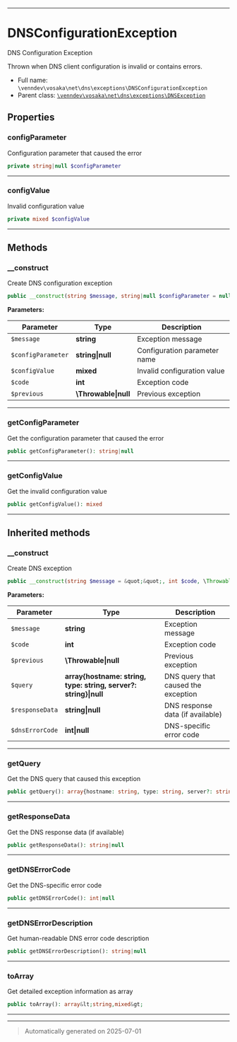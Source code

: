 ***

# DNSConfigurationException

DNS Configuration Exception

Thrown when DNS client configuration is invalid or contains errors.

* Full name: `\venndev\vosaka\net\dns\exceptions\DNSConfigurationException`
* Parent class: [`\venndev\vosaka\net\dns\exceptions\DNSException`](./DNSException.md)



## Properties


### configParameter

Configuration parameter that caused the error

```php
private string|null $configParameter
```






***

### configValue

Invalid configuration value

```php
private mixed $configValue
```






***

## Methods


### __construct

Create DNS configuration exception

```php
public __construct(string $message, string|null $configParameter = null, mixed $configValue = null, int $code, \Throwable|null $previous = null): mixed
```








**Parameters:**

| Parameter | Type | Description |
|-----------|------|-------------|
| `$message` | **string** | Exception message |
| `$configParameter` | **string&#124;null** | Configuration parameter name |
| `$configValue` | **mixed** | Invalid configuration value |
| `$code` | **int** | Exception code |
| `$previous` | **\Throwable&#124;null** | Previous exception |





***

### getConfigParameter

Get the configuration parameter that caused the error

```php
public getConfigParameter(): string|null
```












***

### getConfigValue

Get the invalid configuration value

```php
public getConfigValue(): mixed
```












***


## Inherited methods


### __construct

Create DNS exception

```php
public __construct(string $message = &quot;&quot;, int $code, \Throwable|null $previous = null, array{hostname: string, type: string, server?: string}|null $query = null, string|null $responseData = null, int|null $dnsErrorCode = null): mixed
```








**Parameters:**

| Parameter | Type | Description |
|-----------|------|-------------|
| `$message` | **string** | Exception message |
| `$code` | **int** | Exception code |
| `$previous` | **\Throwable&#124;null** | Previous exception |
| `$query` | **array{hostname: string, type: string, server?: string}&#124;null** | DNS query that caused the exception |
| `$responseData` | **string&#124;null** | DNS response data (if available) |
| `$dnsErrorCode` | **int&#124;null** | DNS-specific error code |





***

### getQuery

Get the DNS query that caused this exception

```php
public getQuery(): array{hostname: string, type: string, server?: string}|null
```












***

### getResponseData

Get the DNS response data (if available)

```php
public getResponseData(): string|null
```












***

### getDNSErrorCode

Get the DNS-specific error code

```php
public getDNSErrorCode(): int|null
```












***

### getDNSErrorDescription

Get human-readable DNS error code description

```php
public getDNSErrorDescription(): string|null
```












***

### toArray

Get detailed exception information as array

```php
public toArray(): array&lt;string,mixed&gt;
```












***


***
> Automatically generated on 2025-07-01

